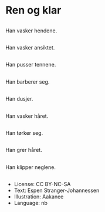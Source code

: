 # Ren og klar

##
Han vasker hendene.

##
Han vasker ansiktet.

##
Han pusser tennene.

##
Han barberer seg.

##
Han dusjer.

##
Han vasker håret.

##
Han tørker seg.

##
Han grer håret.

##
Han klipper neglene.

##
* License: CC BY-NC-SA
* Text: Espen Stranger-Johannessen
* Illustration: Aakanee
* Language: nb
